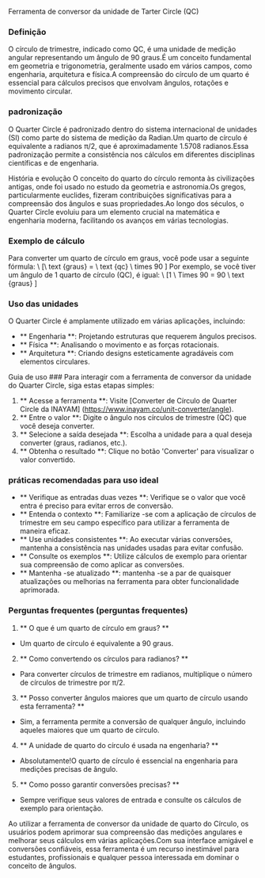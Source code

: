 Ferramenta de conversor da unidade de Tarter Circle (QC)

### Definição
O círculo de trimestre, indicado como QC, é uma unidade de medição angular representando um ângulo de 90 graus.É um conceito fundamental em geometria e trigonometria, geralmente usado em vários campos, como engenharia, arquitetura e física.A compreensão do círculo de um quarto é essencial para cálculos precisos que envolvam ângulos, rotações e movimento circular.

### padronização
O Quarter Circle é padronizado dentro do sistema internacional de unidades (SI) como parte do sistema de medição da Radian.Um quarto de círculo é equivalente a radianos π/2, que é aproximadamente 1.5708 radianos.Essa padronização permite a consistência nos cálculos em diferentes disciplinas científicas e de engenharia.

História e evolução
O conceito do quarto do círculo remonta às civilizações antigas, onde foi usado no estudo da geometria e astronomia.Os gregos, particularmente euclides, fizeram contribuições significativas para a compreensão dos ângulos e suas propriedades.Ao longo dos séculos, o Quarter Circle evoluiu para um elemento crucial na matemática e engenharia moderna, facilitando os avanços em várias tecnologias.

### Exemplo de cálculo
Para converter um quarto de círculo em graus, você pode usar a seguinte fórmula:
\ [\ text {graus} = \ text {qc} \ times 90 \]
Por exemplo, se você tiver um ângulo de 1 quarto de círculo (QC), é igual:
\ [1 \ Times 90 = 90 \ text {graus} \]

### Uso das unidades
O Quarter Circle é amplamente utilizado em várias aplicações, incluindo:
- ** Engenharia **: Projetando estruturas que requerem ângulos precisos.
- ** Física **: Analisando o movimento e as forças rotacionais.
- ** Arquitetura **: Criando designs esteticamente agradáveis ​​com elementos circulares.

Guia de uso ###
Para interagir com a ferramenta de conversor da unidade do Quarter Circle, siga estas etapas simples:
1. ** Acesse a ferramenta **: Visite [Converter de Círculo de Quarter Circle da INAYAM] (https://www.inayam.co/unit-converter/angle).
2. ** Entre o valor **: Digite o ângulo nos círculos de trimestre (QC) que você deseja converter.
3. ** Selecione a saída desejada **: Escolha a unidade para a qual deseja converter (graus, radianos, etc.).
4. ** Obtenha o resultado **: Clique no botão 'Converter' para visualizar o valor convertido.

### práticas recomendadas para uso ideal
- ** Verifique as entradas duas vezes **: Verifique se o valor que você entra é preciso para evitar erros de conversão.
- ** Entenda o contexto **: Familiarize -se com a aplicação de círculos de trimestre em seu campo específico para utilizar a ferramenta de maneira eficaz.
- ** Use unidades consistentes **: Ao executar várias conversões, mantenha a consistência nas unidades usadas para evitar confusão.
- ** Consulte os exemplos **: Utilize cálculos de exemplo para orientar sua compreensão de como aplicar as conversões.
- ** Mantenha -se atualizado **: mantenha -se a par de quaisquer atualizações ou melhorias na ferramenta para obter funcionalidade aprimorada.

### Perguntas frequentes (perguntas frequentes)

1. ** O que é um quarto de círculo em graus? **
- Um quarto de círculo é equivalente a 90 graus.

2. ** Como convertendo os círculos para radianos? **
- Para converter círculos de trimestre em radianos, multiplique o número de círculos de trimestre por π/2.

3. ** Posso converter ângulos maiores que um quarto de círculo usando esta ferramenta? **
- Sim, a ferramenta permite a conversão de qualquer ângulo, incluindo aqueles maiores que um quarto de círculo.

4. ** A unidade de quarto do círculo é usada na engenharia? **
- Absolutamente!O quarto de círculo é essencial na engenharia para medições precisas de ângulo.

5. ** Como posso garantir conversões precisas? **
- Sempre verifique seus valores de entrada e consulte os cálculos de exemplo para orientação.

Ao utilizar a ferramenta de conversor da unidade de quarto do Círculo, os usuários podem aprimorar sua compreensão das medições angulares e melhorar seus cálculos em várias aplicações.Com sua interface amigável e conversões confiáveis, essa ferramenta é um recurso inestimável para estudantes, profissionais e qualquer pessoa interessada em dominar o conceito de ângulos.